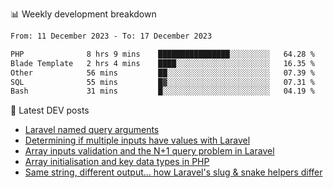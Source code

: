 📊 Weekly development breakdown
<!--START_SECTION:waka-->

```txt
From: 11 December 2023 - To: 17 December 2023

PHP              8 hrs 9 mins    ████████████████░░░░░░░░░   64.28 %
Blade Template   2 hrs 4 mins    ████░░░░░░░░░░░░░░░░░░░░░   16.35 %
Other            56 mins         ██░░░░░░░░░░░░░░░░░░░░░░░   07.39 %
SQL              55 mins         █▓░░░░░░░░░░░░░░░░░░░░░░░   07.31 %
Bash             31 mins         █░░░░░░░░░░░░░░░░░░░░░░░░   04.19 %
```

<!--END_SECTION:waka-->

📕 Latest DEV posts
<!-- BLOG-POST-LIST:START -->
- [Laravel named query arguments](https://dev.to/michaelvickersuk/laravel-named-query-arguments-28kd)
- [Determining if multiple inputs have values with Laravel](https://dev.to/michaelvickersuk/determining-if-multiple-inputs-have-values-with-laravel-km6)
- [Array inputs validation and the N+1 query problem in Laravel](https://dev.to/michaelvickersuk/array-inputs-validation-and-the-n1-query-problem-in-laravel-2agb)
- [Array initialisation and key data types in PHP](https://dev.to/michaelvickersuk/array-initialisation-and-key-data-types-in-php-1e5b)
- [Same string, different output... how Laravel&#39;s slug &amp; snake helpers differ](https://dev.to/michaelvickersuk/same-string-different-output-how-laravels-slug-snake-helpers-differ-1ccj)
<!-- BLOG-POST-LIST:END -->
